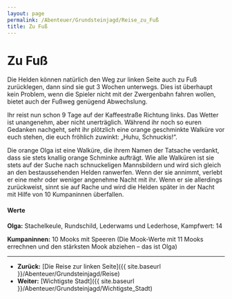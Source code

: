 ```yaml
---
layout: page
permalink: /Abenteuer/Grundsteinjagd/Reise_zu_Fuß
title: Zu Fuß
---
```


# Zu Fuß

Die Helden können natürlich den Weg zur linken Seite auch zu Fuß zurücklegen, dann sind sie gut 3 Wochen unterwegs. Dies ist überhaupt kein Problem, wenn die Spieler nicht mit der Zwergenbahn fahren wollen, bietet auch der Fußweg genügend Abwechslung.

Ihr reist nun schon 9 Tage auf der Kaffeestraße Richtung links. Das Wetter ist unangenehm, aber nicht unerträglich. Während ihr noch so euren Gedanken nachgeht, seht ihr plötzlich eine orange geschminkte Walküre vor euch stehen, die euch fröhlich zuwinkt: &bdquo;Huhu, Schnuckis!&ldquo;.

Die orange Olga ist eine Walküre, die ihrem Namen der Tatsache verdankt, dass sie stets knallig orange Schminke aufträgt. Wie alle Walküren ist sie stets auf der Suche nach schnuckeligen Mannsbildern und wird sich gleich an den bestaussehenden Helden ranwerfen. Wenn der sie annimmt, verlebt er eine mehr oder weniger angenehme Nacht mit ihr. Wenn er sie allerdings zurückweist, sinnt sie auf Rache und wird die Helden später in der Nacht mit Hilfe von 10 Kumpaninnen überfallen.

#### Werte

**Olga:** Stachelkeule, Rundschild, Lederwams und Lederhose, Kampfwert: 14

**Kumpaninnen:** 10 Mooks mit Speeren (Die Mook-Werte mit 11 Mooks errechnen und den stärksten Mook abziehen &ndash; das ist Olga)

***

- **Zurück:** [Die Reise zur linken Seite]({{ site.baseurl }}/Abenteuer/Grundsteinjagd/Reise)
- **Weiter:** [Wichtigste Stadt]({{ site.baseurl }}/Abenteuer/Grundsteinjagd/Wichtigste_Stadt)
